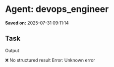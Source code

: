 # Agent: devops_engineer
**Saved on:** 2025-07-31 09:11:14

## Task
Output

❌ No structured result
Error: Unknown error

